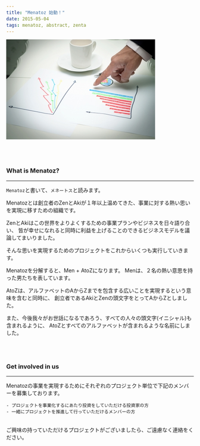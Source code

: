 ```yaml
---
title: "Menatoz 始動！"
date: 2015-05-04
tags: menatoz, abstract, zenta
---
```


![menatoz](../images/business_image.jpg)

<br>
<br>

### What is Menatoz?
---

`Menatoz`と書いて、`メネートス`と読みます。

Menatozとは創立者のZenとAkiが１年以上温めてきた、事業に対する熱い思いを実現に移すための組織です。

ZenとAkiはこの世界をよりよくするための事業プランやビジネスを日々語り合い、
皆が幸せになれると同時に利益を上げることのできるビジネスモデルを議論してまいりました。

そんな思いを実現するためのプロジェクトをこれからいくつも実行していきます。
<br>

Menatozを分解すると、Men + AtoZになります。
Menは、２名の熱い意思を持った男たちを表しています。
<br>

AtoZは、アルファベットのAからZまでを包含する広いことを実現するという意味を含むと同時に、
創立者であるAkiとZenの頭文字をとってAからZとしました。
<br>

また、今後我々がお世話になるであろう、すべての人々の頭文字(イニシャル)も含まれるように、
AtoZとすべてのアルファベットが含まれるような名前にしました。

<br>
<br>

### Get involved in us
---

Menatozの事業を実現するためにそれぞれのプロジェクト単位で下記のメンバーを募集しております。
<br>

```
- プロジェクトを事業化するにあたり投資をしていただける投資家の方 
- 一緒にプロジェクトを推進して行っていただけるメンバーの方 
```

<br>
ご興味の持っていただけるプロジェクトがございましたら、ご遠慮なく連絡をください。

<br>
